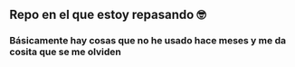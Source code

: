 ## Repo en el que estoy repasando 🤓
### Básicamente hay cosas que no he usado hace meses y me da cosita que se me olviden
